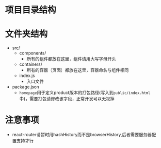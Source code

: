 # 项目目录结构

# 文件夹结构
* src/
    * components/
        * 所有的组件都放在这里，组件请用大写字母开头
    * containers/
        * 所有的容器（页面）都放在这里，容器命名与组件相同
    * index.js
        * 入口文件
* package.json
    * `homepage`用于定义product版本的打包路径(写入到`public/index.html`中)，需要打包请修改该字段，正常开发可以无视掉
    
    
# 注意事项
* react-router请暂时用hashHistory而不是browserHistory,后者需要服务器配置支持才行